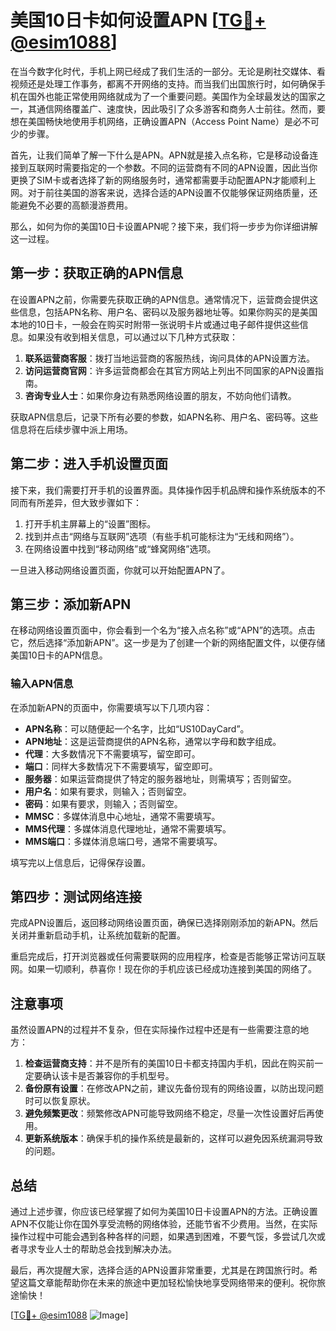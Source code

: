 # 美国10日卡如何设置APN [[TG💪+ @esim1088](https://t.me/s/esim1088)]

在当今数字化时代，手机上网已经成了我们生活的一部分。无论是刷社交媒体、看视频还是处理工作事务，都离不开网络的支持。而当我们出国旅行时，如何确保手机在国外也能正常使用网络就成为了一个重要问题。美国作为全球最发达的国家之一，其通信网络覆盖广、速度快，因此吸引了众多游客和商务人士前往。然而，要想在美国畅快地使用手机网络，正确设置APN（Access Point Name）是必不可少的步骤。

首先，让我们简单了解一下什么是APN。APN就是接入点名称，它是移动设备连接到互联网时需要指定的一个参数。不同的运营商有不同的APN设置，因此当你更换了SIM卡或者选择了新的网络服务时，通常都需要手动配置APN才能顺利上网。对于前往美国的游客来说，选择合适的APN设置不仅能够保证网络质量，还能避免不必要的高额漫游费用。

那么，如何为你的美国10日卡设置APN呢？接下来，我们将一步步为你详细讲解这一过程。

## 第一步：获取正确的APN信息

在设置APN之前，你需要先获取正确的APN信息。通常情况下，运营商会提供这些信息，包括APN名称、用户名、密码以及服务器地址等。如果你购买的是美国本地的10日卡，一般会在购买时附带一张说明卡片或通过电子邮件提供这些信息。如果没有收到相关信息，可以通过以下几种方式获取：

1. **联系运营商客服**：拨打当地运营商的客服热线，询问具体的APN设置方法。
2. **访问运营商官网**：许多运营商都会在其官方网站上列出不同国家的APN设置指南。
3. **咨询专业人士**：如果你身边有熟悉网络设置的朋友，不妨向他们请教。

获取APN信息后，记录下所有必要的参数，如APN名称、用户名、密码等。这些信息将在后续步骤中派上用场。

## 第二步：进入手机设置页面

接下来，我们需要打开手机的设置界面。具体操作因手机品牌和操作系统版本的不同而有所差异，但大致步骤如下：

1. 打开手机主屏幕上的“设置”图标。
2. 找到并点击“网络与互联网”选项（有些手机可能标注为“无线和网络”）。
3. 在网络设置中找到“移动网络”或“蜂窝网络”选项。

一旦进入移动网络设置页面，你就可以开始配置APN了。

## 第三步：添加新APN

在移动网络设置页面中，你会看到一个名为“接入点名称”或“APN”的选项。点击它，然后选择“添加新APN”。这一步是为了创建一个新的网络配置文件，以便存储美国10日卡的APN信息。

### 输入APN信息

在添加新APN的页面中，你需要填写以下几项内容：

- **APN名称**：可以随便起一个名字，比如“US10DayCard”。
- **APN地址**：这是运营商提供的APN名称，通常以字母和数字组成。
- **代理**：大多数情况下不需要填写，留空即可。
- **端口**：同样大多数情况下不需要填写，留空即可。
- **服务器**：如果运营商提供了特定的服务器地址，则需填写；否则留空。
- **用户名**：如果有要求，则输入；否则留空。
- **密码**：如果有要求，则输入；否则留空。
- **MMSC**：多媒体消息中心地址，通常不需要填写。
- **MMS代理**：多媒体消息代理地址，通常不需要填写。
- **MMS端口**：多媒体消息端口号，通常不需要填写。

填写完以上信息后，记得保存设置。

## 第四步：测试网络连接

完成APN设置后，返回移动网络设置页面，确保已选择刚刚添加的新APN。然后关闭并重新启动手机，让系统加载新的配置。

重启完成后，打开浏览器或任何需要联网的应用程序，检查是否能够正常访问互联网。如果一切顺利，恭喜你！现在你的手机应该已经成功连接到美国的网络了。

## 注意事项

虽然设置APN的过程并不复杂，但在实际操作过程中还是有一些需要注意的地方：

1. **检查运营商支持**：并不是所有的美国10日卡都支持国内手机，因此在购买前一定要确认该卡是否兼容你的手机型号。
2. **备份原有设置**：在修改APN之前，建议先备份现有的网络设置，以防出现问题时可以恢复原状。
3. **避免频繁更改**：频繁修改APN可能导致网络不稳定，尽量一次性设置好后再使用。
4. **更新系统版本**：确保手机的操作系统是最新的，这样可以避免因系统漏洞导致的问题。

## 总结

通过上述步骤，你应该已经掌握了如何为美国10日卡设置APN的方法。正确设置APN不仅能让你在国外享受流畅的网络体验，还能节省不少费用。当然，在实际操作过程中可能会遇到各种各样的问题，如果遇到困难，不要气馁，多尝试几次或者寻求专业人士的帮助总会找到解决办法。

最后，再次提醒大家，选择合适的APN设置非常重要，尤其是在跨国旅行时。希望这篇文章能帮助你在未来的旅途中更加轻松愉快地享受网络带来的便利。祝你旅途愉快！

[[TG💪+ @esim1088](https://t.me/s/esim1088) ![Image](https://i.postimg.cc/4NQfJmqS/Snipaste-2025-05-13-00-14-12.png)]